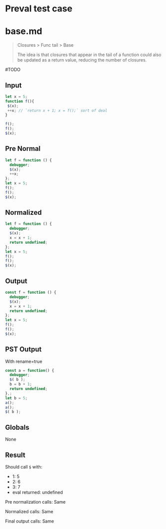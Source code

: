 # Preval test case

# base.md

> Closures > Func tail > Base
>
> The idea is that closures that appear in the tail of a function could also be updated as a return value, reducing the number of closures.

#TODO

## Input

`````js filename=intro
let x = 5;
function f(){
 $(x);
 ++x; // `return x + 1; x = f();` sort of deal
}

f();
f();
$(x);
`````

## Pre Normal

`````js filename=intro
let f = function () {
  debugger;
  $(x);
  ++x;
};
let x = 5;
f();
f();
$(x);
`````

## Normalized

`````js filename=intro
let f = function () {
  debugger;
  $(x);
  x = x + 1;
  return undefined;
};
let x = 5;
f();
f();
$(x);
`````

## Output

`````js filename=intro
const f = function () {
  debugger;
  $(x);
  x = x + 1;
  return undefined;
};
let x = 5;
f();
f();
$(x);
`````

## PST Output

With rename=true

`````js filename=intro
const a = function() {
  debugger;
  $( b );
  b = b + 1;
  return undefined;
},;
let b = 5;
a();
a();
$( b );
`````

## Globals

None

## Result

Should call `$` with:
 - 1: 5
 - 2: 6
 - 3: 7
 - eval returned: undefined

Pre normalization calls: Same

Normalized calls: Same

Final output calls: Same
